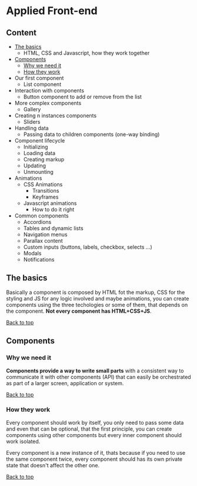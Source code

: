 # Applied Front-end

## Content

- [The basics](#the-basics)
    - HTML, CSS and Javascript, how they work together
- [Components](#components)
    - [Why we need it](#why-we-need-it)
    - [How they work](#how-they-work)
- Our first component
    - List component
- Interaction with components
    - Button component to add or remove from the list
- More complex components
    - Gallery
- Creating n instances components
    - Sliders
- Handling data
    - Passing data to children components (one-way binding)
- Component lifecycle
    - Initializing
    - Loading data
    - Creating markup
    - Updating
    - Unmounting
- Animations
    - CSS Animations
        - Transitions
        - Keyframes
    - Javascript animations
        - How to do it right
- Common components
    - Accordions
    - Tables and dynamic lists
    - Navigation menus
    - Parallax content
    - Custom inputs (buttons, labels, checkbox, selects ...)
    - Modals
    - Notifications

## The basics

Basically a component is composed by HTML fot the markup, CSS for the styling and JS for any logic involved and maybe animations, you can create components using the three techologies or some of them, that depends on the component. **Not every component has HTML+CSS+JS**.

[Back to top](#content)

## Components

### Why we need it

**Components provide a way to write small parts** with a consistent way to communicate it with other components (API) that can easily be orchestrated as part of a larger screen, application or system.

[Back to top](#content)

### How they work

Every component should work by itself, you only need to pass some data and even that can be optional, that the first principle, you can create components using other components but every inner component should work isolated.

Every component is a new instance of it, thats because if you need to use the same component twice, every component should has its own private state that doesn't affect the other one.

[Back to top](#content)